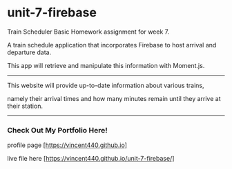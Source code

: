 # unit-7-firebase

Train Scheduler Basic Homework assignment for week 7. 

A train schedule application that incorporates Firebase to host arrival and departure data.

This app will retrieve and manipulate this information with Moment.js.

---

This website will provide up-to-date information about various trains,

namely their arrival times and how many minutes remain until they arrive at their station.


---


### Check Out My Portfolio Here!


profile page [https://vincent440.github.io]


live file here [https://vincent440.github.io/unit-7-firebase/]
